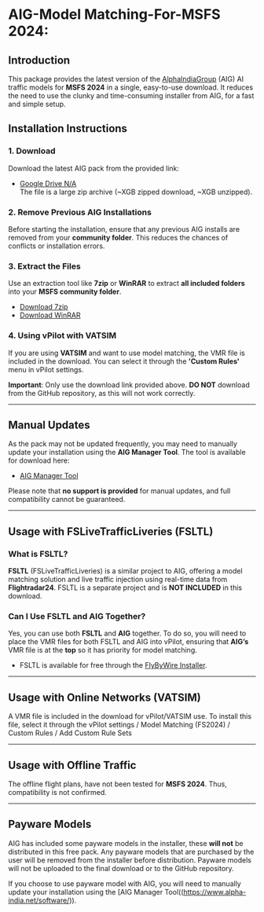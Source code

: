# AIG-Model Matching-For-MSFS 2024: 

## Introduction

This package provides the latest version of the [AlphaIndiaGroup](https://www.alpha-india.net) (AIG) AI traffic models for **MSFS 2024** in a single, easy-to-use download. It reduces the need to use the clunky and time-consuming installer from AIG, for a fast and simple setup.

## Installation Instructions

### 1. **Download**
   Download the latest AIG pack from the provided link:
   - [Google Drive N/A]()  
     The file is a large zip archive (~XGB zipped download, ~XGB unzipped).

### 2. **Remove Previous AIG Installations**
   Before starting the installation, ensure that any previous AIG installs are removed from your **community folder**. This reduces the chances of conflicts or installation errors.

### 3. **Extract the Files**
   Use an extraction tool like **7zip** or **WinRAR** to extract **all included folders** into your **MSFS community folder**.
   - [Download 7zip](https://www.7-zip.org/)
   - [Download WinRAR](https://www.win-rar.com/)

### 4. **Using vPilot with VATSIM**
   If you are using **VATSIM** and want to use model matching, the VMR file is included in the download. You can select it through the **'Custom Rules'** menu in vPilot settings.

   **Important**: Only use the download link provided above. **DO NOT** download from the GitHub repository, as this will not work correctly.

---

## Manual Updates

As the pack may not be updated frequently, you may need to manually update your installation using the **AIG Manager Tool**. The tool is available for download here:
- [AIG Manager Tool](https://www.alpha-india.net/software/)

Please note that **no support is provided** for manual updates, and full compatibility cannot be guaranteed.

---

## Usage with FSLiveTrafficLiveries (FSLTL)

### What is FSLTL?

**FSLTL** (FSLiveTrafficLiveries) is a similar project to AIG, offering a model matching solution and live traffic injection using real-time data from **Flightradar24**. FSLTL is a separate project and is **NOT INCLUDED** in this download.

### Can I Use FSLTL and AIG Together?

Yes, you can use both **FSLTL** and **AIG** together. To do so, you will need to place the VMR files for both FSLTL and AIG into vPilot, ensuring that **AIG’s** VMR file is at the **top** so it has priority for model matching.

- FSLTL is available for free through the [FlyByWire Installer](https://api.flybywiresim.com/installer).

---

## Usage with Online Networks (VATSIM)

A VMR file is included in the download for vPilot/VATSIM use. To install this file, select it through the vPilot settings / Model Matching (FS2024) / Custom Rules / Add Custom Rule Sets

---

## Usage with Offline Traffic

The offline flight plans, have not been tested for **MSFS 2024**. Thus, compatibility is not confirmed.

---

## Payware Models
AIG has included some payware models in the installer, these **will not** be distributed in this free pack. Any payware models that are purchased by the user will be removed from the installer before distribution. Payware models will not be uploaded to the final download or to the GitHub repository.

If you choose to use payware model with AIG, you will need to manually update your installation using the [AIG Manager Tool((https://www.alpha-india.net/software/)).
